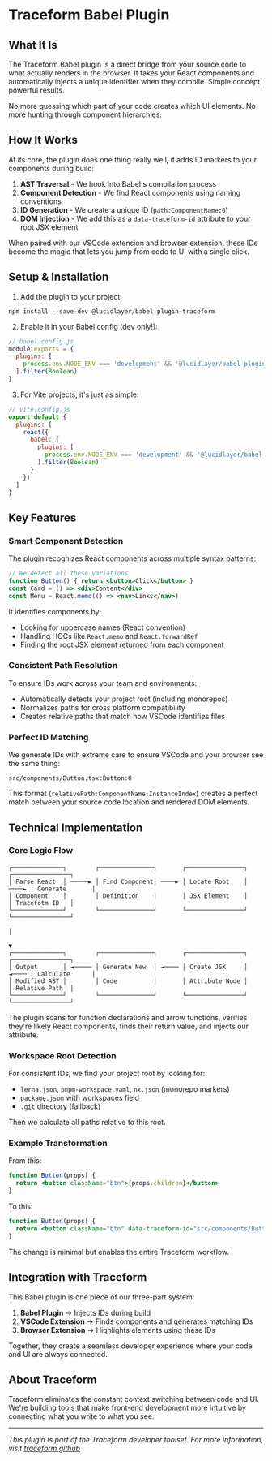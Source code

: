 # Traceform Babel Plugin

## What It Is

The Traceform Babel plugin is a direct bridge from your source code to what actually renders in the browser. It takes your React components and automatically injects a unique identifier when they compile. Simple concept, powerful results.

No more guessing which part of your code creates which UI elements. No more hunting through component hierarchies.

## How It Works

At its core, the plugin does one thing really well, it adds ID markers to your components during build:

1. **AST Traversal** - We hook into Babel's compilation process
2. **Component Detection** - We find React components using naming conventions
3. **ID Generation** - We create a unique ID (`path:ComponentName:0`)
4. **DOM Injection** - We add this as a `data-traceform-id` attribute to your root JSX element

When paired with our VSCode extension and browser extension, these IDs become the magic that lets you jump from code to UI with a single click.

## Setup & Installation

1. Add the plugin to your project:
```
npm install --save-dev @lucidlayer/babel-plugin-traceform
```

2. Enable it in your Babel config (dev only!):
```js
// babel.config.js
module.exports = {
  plugins: [
    process.env.NODE_ENV === 'development' && '@lucidlayer/babel-plugin-traceform'
  ].filter(Boolean)
}
```

3. For Vite projects, it's just as simple:
```js
// vite.config.js
export default {
  plugins: [
    react({
      babel: {
        plugins: [
          process.env.NODE_ENV === 'development' && '@lucidlayer/babel-plugin-traceform'
        ].filter(Boolean)
      }
    })
  ]
}
```

## Key Features

### Smart Component Detection

The plugin recognizes React components across multiple syntax patterns:

```jsx
// We detect all these variations
function Button() { return <button>Click</button> }
const Card = () => <div>Content</div>
const Menu = React.memo(() => <nav>Links</nav>)
```

It identifies components by:
- Looking for uppercase names (React convention)
- Handling HOCs like `React.memo` and `React.forwardRef`
- Finding the root JSX element returned from each component

### Consistent Path Resolution

To ensure IDs work across your team and environments:
- Automatically detects your project root (including monorepos)
- Normalizes paths for cross platform compatibility
- Creates relative paths that match how VSCode identifies files

### Perfect ID Matching

We generate IDs with extreme care to ensure VSCode and your browser see the same thing:
```
src/components/Button.tsx:Button:0
```

This format (`relativePath:ComponentName:InstanceIndex`) creates a perfect match between your source code location and rendered DOM elements.

## Technical Implementation

### Core Logic Flow

```
┌──────────────┐        ┌───────────────┐       ┌────────────────┐       ┌────────────────┐
│ Parse React  │ ─────► │ Find Component│ ────► │ Locate Root    │ ────► │ Generate       │
│ Component    │        │ Definition    │       │ JSX Element    │       │ Tracefotm ID   │
└──────────────┘        └───────────────┘       └────────────────┘       └────────────────┘
                                                                                  │
                                                                                  ▼
┌──────────────┐        ┌───────────────┐       ┌────────────────┐       ┌────────────────┐
│ Output       │ ◄───── │ Generate New  │ ◄──── │ Create JSX     │ ◄──── │ Calculate      │
│ Modified AST │        │ Code          │       │ Attribute Node │       │ Relative Path  │
└──────────────┘        └───────────────┘       └────────────────┘       └────────────────┘
```

The plugin scans for function declarations and arrow functions, verifies they're likely React components, finds their return value, and injects our attribute.

### Workspace Root Detection

For consistent IDs, we find your project root by looking for:
- `lerna.json`, `pnpm-workspace.yaml`, `nx.json` (monorepo markers)
- `package.json` with workspaces field
- `.git` directory (fallback)

Then we calculate all paths relative to this root.

### Example Transformation

From this:
```jsx
function Button(props) {
  return <button className="btn">{props.children}</button>
}
```

To this:
```jsx
function Button(props) {
  return <button className="btn" data-traceform-id="src/components/Button.jsx:Button:0">{props.children}</button>
}
```

The change is minimal but enables the entire Traceform workflow.

## Integration with Traceform

This Babel plugin is one piece of our three-part system:

1. **Babel Plugin** → Injects IDs during build
2. **VSCode Extension** → Finds components and generates matching IDs
3. **Browser Extension** → Highlights elements using these IDs

Together, they create a seamless developer experience where your code and UI are always connected.

## About Traceform

Traceform eliminates the constant context switching between code and UI. We're building tools that make front-end development more intuitive by connecting what you write to what you see.

---

*This plugin is part of the Traceform developer toolset. For more information, visit [traceform github](https://github.com/lucidlayer/traceform)*